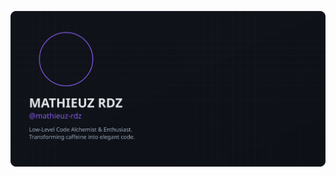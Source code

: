 <p align="center">
  <img src="profile-card.svg" alt="Mathieuz Rdz - Interactive GitHub Profile" />
</p>
